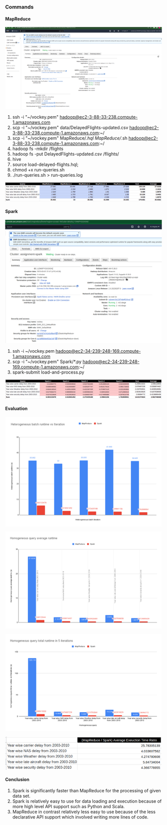 ### Commands

#### MapReduce

![cluster.png](MapReduce%2Fcluster.png)

1. ssh -i "~/vockey.pem" hadoop@ec2-3-88-33-238.compute-1.amazonaws.com
2. scp -i "~/vockey.pem" data/DelayedFlights-updated.csv hadoop@ec2-3-88-33-238.compute-1.amazonaws.com:~/
3. scp -i "~/vockey.pem" MapReduce/*.hql MapReduce/*.sh hadoop@ec2-3-88-33-238.compute-1.amazonaws.com:~/
4. hadoop fs -mkdir /flights
5. hadoop fs -put DelayedFlights-updated.csv /flights/
6. hive
7. source load-delayed-flights.hql;
8. chmod +x run-queries.sh
9. ./run-queries.sh > run-queries.log

![results.png](MapReduce%2Fresults.png)


#### Spark

![cluster.png](Spark%2Fcluster.png)

1. ssh -i ~/vockey.pem hadoop@ec2-34-239-248-169.compute-1.amazonaws.com
2. scp -i "~/vockey.pem" Spark/*.py hadoop@ec2-34-239-248-169.compute-1.amazonaws.com:~/
3. spark-submit load-and-process.py

![results.png](Spark%2Fresults.png)


#### Evaluation

![Heterogeneous batch runtime vs Iteration.png](evaluation%2FHeterogeneous%20batch%20runtime%20vs%20Iteration.png)

![Homogeneous query average runtime.png](evaluation%2FHomogeneous%20query%20average%20runtime.png)

![Homogeneous query total runtime in 5 iterations.png](evaluation%2FHomogeneous%20query%20total%20runtime%20in%205%20iterations.png)

![(MapReduce over Spark) Average Exeuction Time Ratio.png](evaluation%2F%28MapReduce%20over%20Spark%29%20Average%20Exeuction%20Time%20Ratio.png)

#### Conclusion

1. Spark is significantly faster than MapReduce for the processing of given data set.
2. Spark is relatively easy to use for data loading and execution because of more high level API support such as Python and Scala.
3. MapReduce in contrast relatively less easy to use because of the less declarative API support which involved writing more lines of code. 